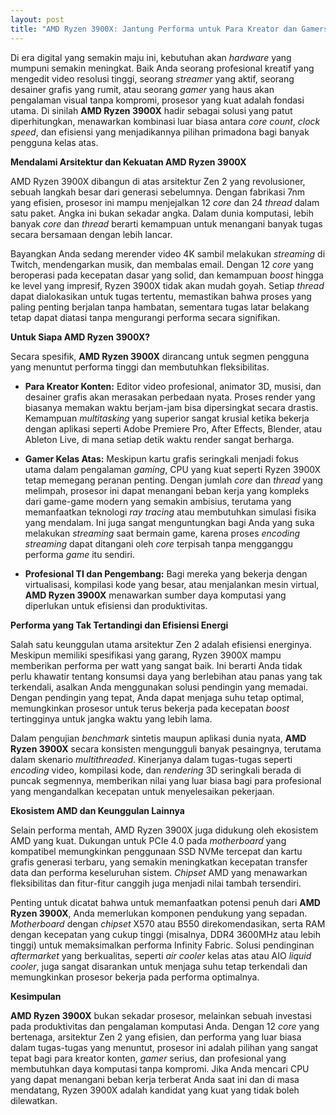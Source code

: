 ```yaml
---
layout: post
title: "AMD Ryzen 3900X: Jantung Performa untuk Para Kreator dan Gamers"
---
```


Di era digital yang semakin maju ini, kebutuhan akan *hardware* yang mumpuni semakin meningkat. Baik Anda seorang profesional kreatif yang mengedit video resolusi tinggi, seorang *streamer* yang aktif, seorang desainer grafis yang rumit, atau seorang *gamer* yang haus akan pengalaman visual tanpa kompromi, prosesor yang kuat adalah fondasi utama. Di sinilah **AMD Ryzen 3900X** hadir sebagai solusi yang patut diperhitungkan, menawarkan kombinasi luar biasa antara *core count*, *clock speed*, dan efisiensi yang menjadikannya pilihan primadona bagi banyak pengguna kelas atas.

**Mendalami Arsitektur dan Kekuatan AMD Ryzen 3900X**

AMD Ryzen 3900X dibangun di atas arsitektur Zen 2 yang revolusioner, sebuah langkah besar dari generasi sebelumnya. Dengan fabrikasi 7nm yang efisien, prosesor ini mampu menjejalkan 12 *core* dan 24 *thread* dalam satu paket. Angka ini bukan sekadar angka. Dalam dunia komputasi, lebih banyak *core* dan *thread* berarti kemampuan untuk menangani banyak tugas secara bersamaan dengan lebih lancar.

Bayangkan Anda sedang merender video 4K sambil melakukan *streaming* di Twitch, mendengarkan musik, dan membalas email. Dengan 12 *core* yang beroperasi pada kecepatan dasar yang solid, dan kemampuan *boost* hingga ke level yang impresif, Ryzen 3900X tidak akan mudah goyah. Setiap *thread* dapat dialokasikan untuk tugas tertentu, memastikan bahwa proses yang paling penting berjalan tanpa hambatan, sementara tugas latar belakang tetap dapat diatasi tanpa mengurangi performa secara signifikan.

**Untuk Siapa AMD Ryzen 3900X?**

Secara spesifik, **AMD Ryzen 3900X** dirancang untuk segmen pengguna yang menuntut performa tinggi dan membutuhkan fleksibilitas.

*   **Para Kreator Konten:** Editor video profesional, animator 3D, musisi, dan desainer grafis akan merasakan perbedaan nyata. Proses render yang biasanya memakan waktu berjam-jam bisa dipersingkat secara drastis. Kemampuan *multitasking* yang superior sangat krusial ketika bekerja dengan aplikasi seperti Adobe Premiere Pro, After Effects, Blender, atau Ableton Live, di mana setiap detik waktu render sangat berharga.

*   **Gamer Kelas Atas:** Meskipun kartu grafis seringkali menjadi fokus utama dalam pengalaman *gaming*, CPU yang kuat seperti Ryzen 3900X tetap memegang peranan penting. Dengan jumlah *core* dan *thread* yang melimpah, prosesor ini dapat menangani beban kerja yang kompleks dari game-game modern yang semakin ambisius, terutama yang memanfaatkan teknologi *ray tracing* atau membutuhkan simulasi fisika yang mendalam. Ini juga sangat menguntungkan bagi Anda yang suka melakukan *streaming* saat bermain game, karena proses *encoding* *streaming* dapat ditangani oleh *core* terpisah tanpa mengganggu performa *game* itu sendiri.

*   **Profesional TI dan Pengembang:** Bagi mereka yang bekerja dengan virtualisasi, kompilasi kode yang besar, atau menjalankan mesin virtual, **AMD Ryzen 3900X** menawarkan sumber daya komputasi yang diperlukan untuk efisiensi dan produktivitas.

**Performa yang Tak Tertandingi dan Efisiensi Energi**

Salah satu keunggulan utama arsitektur Zen 2 adalah efisiensi energinya. Meskipun memiliki spesifikasi yang garang, Ryzen 3900X mampu memberikan performa per watt yang sangat baik. Ini berarti Anda tidak perlu khawatir tentang konsumsi daya yang berlebihan atau panas yang tak terkendali, asalkan Anda menggunakan solusi pendingin yang memadai. Dengan pendingin yang tepat, Anda dapat menjaga suhu tetap optimal, memungkinkan prosesor untuk terus bekerja pada kecepatan *boost* tertingginya untuk jangka waktu yang lebih lama.

Dalam pengujian *benchmark* sintetis maupun aplikasi dunia nyata, **AMD Ryzen 3900X** secara konsisten mengungguli banyak pesaingnya, terutama dalam skenario *multithreaded*. Kinerjanya dalam tugas-tugas seperti *encoding* video, kompilasi kode, dan *rendering* 3D seringkali berada di puncak segmennya, memberikan nilai yang luar biasa bagi para profesional yang mengandalkan kecepatan untuk menyelesaikan pekerjaan.

**Ekosistem AMD dan Keunggulan Lainnya**

Selain performa mentah, AMD Ryzen 3900X juga didukung oleh ekosistem AMD yang kuat. Dukungan untuk PCIe 4.0 pada *motherboard* yang kompatibel memungkinkan penggunaan SSD NVMe tercepat dan kartu grafis generasi terbaru, yang semakin meningkatkan kecepatan transfer data dan performa keseluruhan sistem. *Chipset* AMD yang menawarkan fleksibilitas dan fitur-fitur canggih juga menjadi nilai tambah tersendiri.

Penting untuk dicatat bahwa untuk memanfaatkan potensi penuh dari **AMD Ryzen 3900X**, Anda memerlukan komponen pendukung yang sepadan. *Motherboard* dengan *chipset* X570 atau B550 direkomendasikan, serta RAM dengan kecepatan yang cukup tinggi (misalnya, DDR4 3600MHz atau lebih tinggi) untuk memaksimalkan performa Infinity Fabric. Solusi pendinginan *aftermarket* yang berkualitas, seperti *air cooler* kelas atas atau AIO *liquid cooler*, juga sangat disarankan untuk menjaga suhu tetap terkendali dan memungkinkan prosesor bekerja pada performa optimalnya.

**Kesimpulan**

**AMD Ryzen 3900X** bukan sekadar prosesor, melainkan sebuah investasi pada produktivitas dan pengalaman komputasi Anda. Dengan 12 *core* yang bertenaga, arsitektur Zen 2 yang efisien, dan performa yang luar biasa dalam tugas-tugas yang menuntut, prosesor ini adalah pilihan yang sangat tepat bagi para kreator konten, *gamer* serius, dan profesional yang membutuhkan daya komputasi tanpa kompromi. Jika Anda mencari CPU yang dapat menangani beban kerja terberat Anda saat ini dan di masa mendatang, Ryzen 3900X adalah kandidat yang kuat yang tidak boleh dilewatkan.
